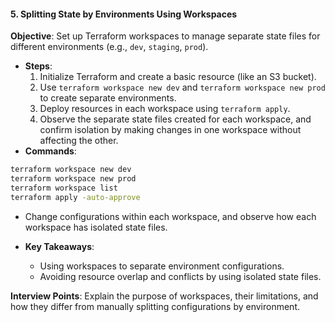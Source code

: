 #### 5. **Splitting State by Environments Using Workspaces**

   **Objective**: Set up Terraform workspaces to manage separate state files for different environments (e.g., `dev`, `staging`, `prod`).

   - **Steps**:
     1. Initialize Terraform and create a basic resource (like an S3 bucket).
     2. Use `terraform workspace new dev` and `terraform workspace new prod` to create separate environments.
     3. Deploy resources in each workspace using `terraform apply`.
     4. Observe the separate state files created for each workspace, and confirm isolation by making changes in one workspace without affecting the other.
  - **Commands**:
   ```bash
   terraform workspace new dev
   terraform workspace new prod
   terraform workspace list
   terraform apply -auto-approve
   ```
   - Change configurations within each workspace, and observe how each workspace has isolated state files.

   - **Key Takeaways**:
     - Using workspaces to separate environment configurations.
     - Avoiding resource overlap and conflicts by using isolated state files.

   **Interview Points**: Explain the purpose of workspaces, their limitations, and how they differ from manually splitting configurations by environment.
